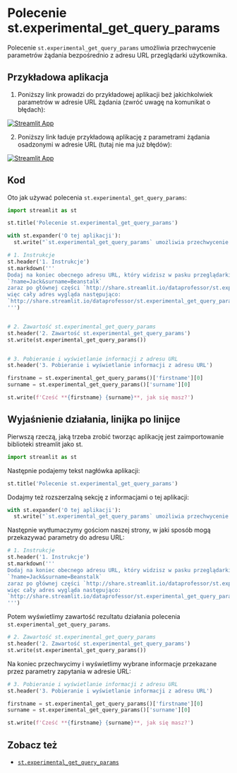 # Polecenie st.experimental_get_query_params

Polecenie `st.experimental_get_query_params` umożliwia przechwycenie parametrów żądania bezpośrednio z adresu URL przeglądarki użytkownika.

## Przykładowa aplikacja

1. Poniższy link prowadzi do przykładowej aplikacji beż jakichkolwiek parametrów w adresie URL żądania (zwróć uwagę na komunikat o błędach):

[![Streamlit App](https://static.streamlit.io/badges/streamlit_badge_black_white.svg)](https://share.streamlit.io/dataprofessor/st.experimental_get_query_params/)

2. Poniższy link ładuje przykładową aplikację z parametrami żądania osadzonymi w adresie URL (tutaj nie ma już błędów): 

[![Streamlit App](https://static.streamlit.io/badges/streamlit_badge_black_white.svg)](http://share.streamlit.io/dataprofessor/st.experimental_get_query_params/?firstname=Jack&surname=Beanstalk)

## Kod

Oto jak używać polecenia `st.experimental_get_query_params`:
```python
import streamlit as st

st.title('Polecenie st.experimental_get_query_params')

with st.expander('O tej aplikacji'):
  st.write("`st.experimental_get_query_params` umożliwia przechwycenie parametrów żądania bezpośrednio z adresu URL przeglądarki użytkownika.")

# 1. Instrukcje
st.header('1. Instrukcje')
st.markdown('''
Dodaj na koniec obecnego adresu URL, który widzisz w pasku przeglądarki powyżej następującą treść:
`?name=Jack&surname=Beanstalk`
zaraz po głównej części `http://share.streamlit.io/dataprofessor/st.experimental_get_query_params/`
więc cały adres wygląda następująco: 
`http://share.streamlit.io/dataprofessor/st.experimental_get_query_params/?firstname=Jack&surname=Beanstalk`
''')


# 2. Zawartość st.experimental_get_query_params
st.header('2. Zawartość st.experimental_get_query_params')
st.write(st.experimental_get_query_params())


# 3. Pobieranie i wyświetlanie informacji z adresu URL
st.header('3. Pobieranie i wyświetlanie informacji z adresu URL')

firstname = st.experimental_get_query_params()['firstname'][0]
surname = st.experimental_get_query_params()['surname'][0]

st.write(f'Cześć **{firstname} {surname}**, jak się masz?')
```

## Wyjaśnienie działania, linijka po linijce
Pierwszą rzeczą, jaką trzeba zrobić tworząc aplikację jest zaimportowanie biblioteki streamlit jako st. 
```python
import streamlit as st
```

Następnie podajemy tekst nagłówka aplikacji:
```python
st.title('Polecenie st.experimental_get_query_params')
```

Dodajmy też rozszerzalną sekcję z informacjami o tej aplikacji:
```python
with st.expander('O tej aplikacji'):
  st.write("`st.experimental_get_query_params` umożliwia przechwycenie parametrów żądania bezpośrednio z adresu URL przeglądarki użytkownika.")
```

Następnie wytłumaczymy gościom naszej strony, w jaki sposób mogą przekazywać parametry do adresu URL:
```python
# 1. Instrukcje
st.header('1. Instrukcje')
st.markdown('''
Dodaj na koniec obecnego adresu URL, który widzisz w pasku przeglądarki powyżej następującą treść:
`?name=Jack&surname=Beanstalk`
zaraz po głównej części `http://share.streamlit.io/dataprofessor/st.experimental_get_query_params/`
więc cały adres wygląda następująco: 
`http://share.streamlit.io/dataprofessor/st.experimental_get_query_params/?firstname=Jack&surname=Beanstalk`
''')
```

Potem wyświetlimy zawartość rezultatu działania polecenia `st.experimental_get_query_params`.

```python
# 2. Zawartość st.experimental_get_query_params
st.header('2. Zawartość st.experimental_get_query_params')
st.write(st.experimental_get_query_params())
```

Na koniec przechwycimy i wyświetlimy wybrane informacje przekazane przez parametry zapytania w adresie URL:

```python
# 3. Pobieranie i wyświetlanie informacji z adresu URL
st.header('3. Pobieranie i wyświetlanie informacji z adresu URL')

firstname = st.experimental_get_query_params()['firstname'][0]
surname = st.experimental_get_query_params()['surname'][0]

st.write(f'Cześć **{firstname} {surname}**, jak się masz?')
```

## Zobacz też
- [`st.experimental_get_query_params`](https://docs.streamlit.io/library/api-reference/utilities/st.experimental_get_query_params)
